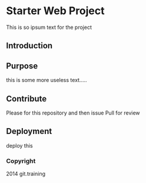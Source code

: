 # Starter Web Project
This is so ipsum text for the project
## Introduction

## Purpose
this is some more useless text.....
## Contribute
Please for this repository and then issue Pull for review
## Deployment
deploy this

### Copyright
2014 git.training
